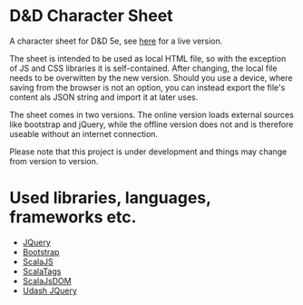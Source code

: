 # D&D Character Sheet

A character sheet for D&amp;D 5e, see [here](https://neunzehnhundert97.github.io/DnD-Character-Sheet/Sheet_offline.html) for a live version.

The sheet is intended to be used as local HTML file, so with the exception of JS and CSS libraries it is self-contained. After changing, the local file needs to be overwitten by the new version. Should you use a device, where saving from the browser is not an option, you can instead export the file's content als JSON string and import it at later uses.

The sheet comes in two versions. The online version loads external sources like bootstrap and jQuery, while the offline version does not and is therefore useable without an internet connection. 

Please note that this project is under development and things may change from version to version.

# Used libraries, languages, frameworks etc.

- [JQuery](https://jquery.com/)
- [Bootstrap](https://getbootstrap.com/)
- [ScalaJS](https://www.scala-js.org/)
- [ScalaTags](http://www.lihaoyi.com/scalatags/)
- [ScalaJsDOM](https://github.com/scala-js/scala-js-dom)
- [Udash JQuery](https://github.com/UdashFramework/scala-js-jquery)